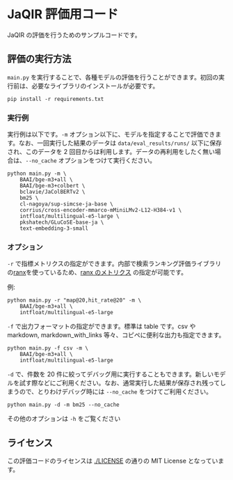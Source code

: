# JaQIR 評価用コード

JaQIR の評価を行うためのサンプルコードです。

## 評価の実行方法

`main.py` を実行することで、各種モデルの評価を行うことができます。初回の実行前は、必要なライブラリのインストールが必要です。

```
pip install -r requirements.txt
```

### 実行例

実行例は以下です。`-m` オプション以下に、モデルを指定することで評価できます。なお、一回実行した結果のデータは `data/eval_results/runs/` 以下に保存され、このデータを 2 回目からは利用します。データの再利用をしたく無い場合は、`--no_cache` オプションをつけて実行ください。

```
python main.py -m \
    BAAI/bge-m3+all \
    BAAI/bge-m3+colbert \
    bclavie/JaColBERTv2 \
    bm25 \
    cl-nagoya/sup-simcse-ja-base \
    corrius/cross-encoder-mmarco-mMiniLMv2-L12-H384-v1 \
    intfloat/multilingual-e5-large \
    pkshatech/GLuCoSE-base-ja \
    text-embedding-3-small
```

### オプション

`-r` で指標メトリクスの指定ができます。内部で検索ランキング評価ライブラリの[ranx](https://github.com/amenra/ranx)を使っているため、[ranx のメトリクス](https://amenra.github.io/ranx/metrics/) の指定が可能です。

例:

```
python main.py -r "map@20,hit_rate@20" -m \
    BAAI/bge-m3+all \
    intfloat/multilingual-e5-large
```

`-f` で出力フォーマットの指定ができます。標準は table です。csv や markdown, markdown_with_links 等々、コピペに便利な出力も指定できます。

```
python main.py -f csv -m \
    BAAI/bge-m3+all \
    intfloat/multilingual-e5-large
```

`-d` で、件数を 20 件に絞ってデバッグ用に実行することもできます。新しいモデルを試す際などにご利用ください。なお、通常実行した結果が保存され残ってしまうので、とりわけデバッグ時には `--no_cache` をつけてご利用ください。

```
python main.py -d -m bm25 --no_cache
```

その他のオプションは `-h` をご覧ください

## ライセンス

この評価コードのライセンスは [./LICENSE](./LICENSE) の通りの MIT License となっています。

